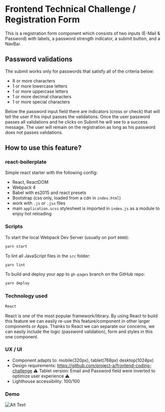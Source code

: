 # Frontend Technical Challenge / Registration Form

This is a registration form component which consists of two inputs
(E-Mail & Password) with labels, a password strength indicator, a submit button, and a NavBar.

## Password validations

The submit works only for passwords that satisfy all of the criteria below:
- 8 or more characters
- 1 or more lowercase letters
- 1 or more uppercase letters
- 1 or more decimal characters
- 1 or more special characters

Below the password input field there are indicators (cross or check) that will tell the user if his input passes the validations. Once the user password passes all validations and he clicks on Submit he will see to a success message. The user will remain on the registration as long as his password does not passes validations.

## How to use this feature?

### react-boilerplate

Simple react starter with the following config:

- React, ReactDOM
- Webpack 4
- Babel with es2015 and react presets
- Bootstrap (css only, loaded from a cdn in `index.html`)
- work with `.js` or `.jsx` files
- main `application.scss` stylesheet is imported in `index.js` as a module to enjoy hot reloading

### Scripts

To start the local Webpack Dev Server (usually on port `8080`):

```bash
yarn start
```

To lint all JavaScript files in the `src` folder:

```bash
yarn lint
```

To build and deploy your app to `gh-pages` branch on the GitHub repo:

```bash
yarn deploy
```
### Technology used

```bash
React
```

React is one of the most popular framework/library. By using React to build this feature we can easily re-use this feature/component in other larger components or Apps. Thanks to React we can separate our concerns, we can easily include the logic (password validation), form and styles in this one component.

### UX / UI

- Component adapts to: mobile(320px), tablet(768px) desktop(1024px)
- Design requirements: https://github.com/project-a/frontend-coding-challenge
⚠️ Tablet version: Email and Password field were inverted to optimize user experience ⚠️
- Lighthouse accessibility: 100/100


### Demo
![Alt Text](http://g.recordit.co/kgDVO3miQ3.gif)
